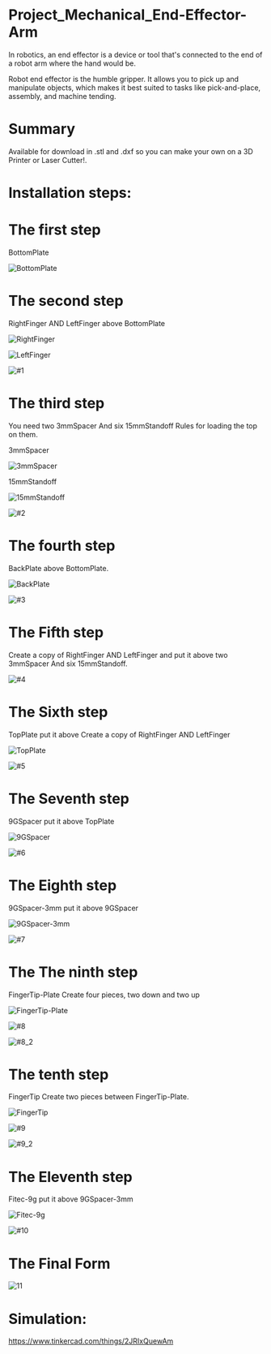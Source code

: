 # Project_Mechanical_End-Effector-Arm

In robotics, an end effector is a device or tool that's connected to the end of a robot arm where the hand would be. 

Robot end effector is the humble gripper. It allows you to pick up and manipulate objects, which makes it best suited to tasks like pick-and-place, assembly, and machine tending.

# Summary

Available for download in .stl and .dxf so you can make your own on a 3D Printer or Laser Cutter!.

#  Installation steps:


#  The first step

BottomPlate

![BottomPlate](https://user-images.githubusercontent.com/56201060/123419686-32a5d580-d5c3-11eb-8a7a-aefe2adac848.jpg)



#  The second step

RightFinger AND LeftFinger above BottomPlate

![RightFinger](https://user-images.githubusercontent.com/56201060/123419809-5a953900-d5c3-11eb-82be-8b9114a5d377.jpg)

![LeftFinger](https://user-images.githubusercontent.com/56201060/123419815-5cf79300-d5c3-11eb-9335-df24033c48d7.jpg)

![#1](https://user-images.githubusercontent.com/56201060/123420215-f0c95f00-d5c3-11eb-9fa8-020eea3336dd.jpg)



#  The third step
You need two 3mmSpacer And six 15mmStandoff Rules for loading the top on them.

3mmSpacer

![3mmSpacer](https://user-images.githubusercontent.com/56201060/123421694-da240780-d5c5-11eb-8acd-15763a9a0e83.jpg)

15mmStandoff

![15mmStandoff](https://user-images.githubusercontent.com/56201060/123421701-e019e880-d5c5-11eb-8c2e-337c5da53453.jpg)


![#2](https://user-images.githubusercontent.com/56201060/123421778-fa53c680-d5c5-11eb-863f-c862368e6d7a.jpg)



#  The fourth step

BackPlate above BottomPlate.

![BackPlate](https://user-images.githubusercontent.com/56201060/123422180-7d751c80-d5c6-11eb-9952-1ebcaa308ccb.jpg)


![#3](https://user-images.githubusercontent.com/56201060/123422206-87971b00-d5c6-11eb-85da-a4fcc1ba86fc.jpg)



#  The Fifth step
Create a copy of RightFinger AND LeftFinger and put it above two 3mmSpacer And six 15mmStandoff.


![#4](https://user-images.githubusercontent.com/56201060/123422851-769ad980-d5c7-11eb-9dc1-67c8433a91dc.jpg)



#  The Sixth step
TopPlate put it above Create a copy of RightFinger AND LeftFinger

![TopPlate](https://user-images.githubusercontent.com/56201060/123423191-e8732300-d5c7-11eb-98b2-e2c01383fc30.jpg)

![#5](https://user-images.githubusercontent.com/56201060/123423334-1a848500-d5c8-11eb-8cf7-fc8519dd023a.jpg)



#  The Seventh step

9GSpacer  put it above TopPlate

![9GSpacer](https://user-images.githubusercontent.com/56201060/123424047-fbd2be00-d5c8-11eb-8676-5d8f1fd9ef7d.jpg)


![#6](https://user-images.githubusercontent.com/56201060/123423936-d645b480-d5c8-11eb-827b-7fd59972cdfc.jpg)

#  The Eighth step

9GSpacer-3mm put it above 9GSpacer

![9GSpacer-3mm](https://user-images.githubusercontent.com/56201060/123424222-3dfbff80-d5c9-11eb-9db4-628669851797.jpg)


![#7](https://user-images.githubusercontent.com/56201060/123424540-a3e88700-d5c9-11eb-8933-fbed7371dd80.jpg)


#  The The ninth step

FingerTip-Plate Create four pieces, two down and two up

![FingerTip-Plate](https://user-images.githubusercontent.com/56201060/123425094-5c162f80-d5ca-11eb-97bb-f27de95a76e2.jpg)


![#8](https://user-images.githubusercontent.com/56201060/123425113-63d5d400-d5ca-11eb-9df6-56d3c4633e99.jpg)

![#8_2](https://user-images.githubusercontent.com/56201060/123425445-d47cf080-d5ca-11eb-8a8c-e9ad8d8b7ba1.jpg)


#  The tenth step

FingerTip Create two pieces between FingerTip-Plate.

![FingerTip](https://user-images.githubusercontent.com/56201060/123425846-4bb28480-d5cb-11eb-8646-e93ed653da40.jpg)


![#9](https://user-images.githubusercontent.com/56201060/123425793-3ccbd200-d5cb-11eb-8ed0-ceaa776957f2.jpg)


![#9_2](https://user-images.githubusercontent.com/56201060/123426198-c54a7280-d5cb-11eb-8e2f-02d1a04ea817.jpg)

#  The Eleventh step

Fitec-9g  put it above 9GSpacer-3mm

![Fitec-9g](https://user-images.githubusercontent.com/56201060/123426410-0fcbef00-d5cc-11eb-9e7f-7201fb55a1a9.jpg)


![#10](https://user-images.githubusercontent.com/56201060/123426467-1fe3ce80-d5cc-11eb-8e88-7cd830c77237.jpg)


#  The Final Form

![11](https://user-images.githubusercontent.com/56201060/123426898-a0a2ca80-d5cc-11eb-89e7-65636c9b9b4e.jpg)


#  Simulation:

https://www.tinkercad.com/things/2JRIxQuewAm
